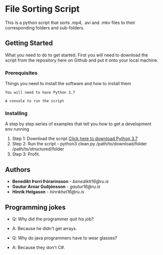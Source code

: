 # File Sorting Script

This is a python script that sorts .mp4, .avi and .mkv files to their corresponding folders and sub-folders.

## Getting Started

What you need to do to get started. First you will need to download the script from the repository here on Github and put it onto your local machine.

### Prerequisites

Things you need to install the software and how to install them

```
You will need to have Python 3.7

A console to run the script
```

### Installing

A step by step series of examples that tell you how to get a development env running

1. Step 1: Download the script
[Click here to download Python 3.7](https://www.python.org/downloads/)
2. Step 2: Run the script - python3 clean.py /path/to/download/folder /path/to/structured/folder
3. Step 3: Profit.

## Authors

* **Benedikt Þorri Þórarinsson** - _benediktt16@ru.is_
* **Gautur Arnar Guðjónsson** - _gautur16@ru.is_
* **Hinrik Helgason** - _hinrikhel16@ru.is_

## Programming jokes

* Q: Why did the programmer quit his job?
* A: Because he didn't get arrays.

* Q: Why do java programmers have to wear glasses?
* A: Because they don't C#.